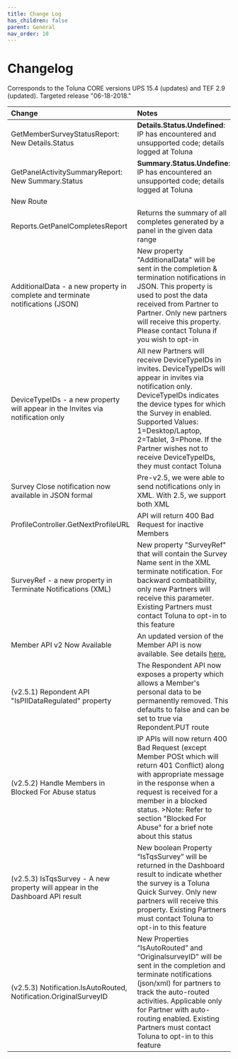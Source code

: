 ```yaml
---
title: Change Log
has_children: false
parent: General
nav_order: 10
---
```


# Changelog

Corresponds to the Toluna CORE versions UPS 15.4 (updates) and TEF 2.9 (updated). Targeted release "06-18-2018."

| Change | Notes |
| :--- | :--- |
| GetMemberSurveyStatusReport: New Details.Status | **Details.Status.Undefined**: IP has encountered and unsupported code; details logged at Toluna |
| GetPanelActivitySummaryReport: New Summary.Status | **Summary.Status.Undefine**: IP has encountered an unsupported code; details logged at Toluna |
| New Route
Reports.GetPanelCompletesReport | Returns the summary of all completes generated by a panel in the given data range |
| AdditionalData - a new property in complete and terminate notifications (JSON) | New property "AdditionalData" will be sent in the completion & termination notifications in JSON. This property is used to post the data received from Partner to Partner. Only new partners will receive this property. Please contact Toluna if you wish to opt-in |
| DeviceTypeIDs - a new property will appear in the Invites via notification only | All new Partners will receive DeviceTypeIDs in invites. DeviceTypeIDs will appear in invites via notification only. DeviceTypeIDs indicates the device types for which the Survey in enabled. Supported Values: 1=Desktop/Laptop, 2=Tablet, 3=Phone. If the Partner wishes not to receive DeviceTypeIDs, they must contact Toluna |
| Survey Close notification now available in JSON formal | Pre-v2.5, we were able to send notifications only in XML. With 2.5, we support both XML |
| ProfileController.GetNextProfileURL | API will return 400 Bad Request for inactive Members |
| SurveyRef - a new property in Terminate Notifications (XML) | New property "SurveyRef" that will contain the Survey Name sent in the XML terminate notification. For backward combatibility, only new Partners will receive this parameter. Existing Partners must contact Toluna to opt-in to this feature |
| Member API v2 Now Available | An updated version of the Member API is now available. See details [here.](http://docs.integratedpanel.toluna.com/membermanagement/v2/) |
| (v2.5.1) Repondent API "IsPIIDataRegulated" property | The Respondent API now exposes a property which allows a Member's personal data to be permanently removed. This defaults to false and can be set to true via Repondent.PUT route |
| (v2.5.2) Handle Members in Blocked For Abuse status | IP APIs will now return 400 Bad Request (except Member POSt which will return 401 Conflict) along with appropriate message in the response when a request is received for a member in a blocked status. >Note: Refer to section "Blocked For Abuse" for a brief note about this status |
| (v2.5.3) IsTqsSurvey - A new property will appear in the Dashboard API result | New boolean Property “IsTqsSurvey” will be returned in the Dashboard result to indicate whether the survey is a Toluna Quick Survey. Only new partners will receive this property. Existing Partners must contact Toluna to opt-in to this feature |
| (v2.5.3) Notification.IsAutoRouted, Notification.OriginalSurveyID | New Properties “IsAutoRouted” and “OriginalsurveyID” will be sent in the completion and terminate notifications (json/xml) for partners to track the auto-routed activities. Applicable only for Partner with auto-routing enabled. Existing Partners must contact Toluna to opt-in to this feature |
